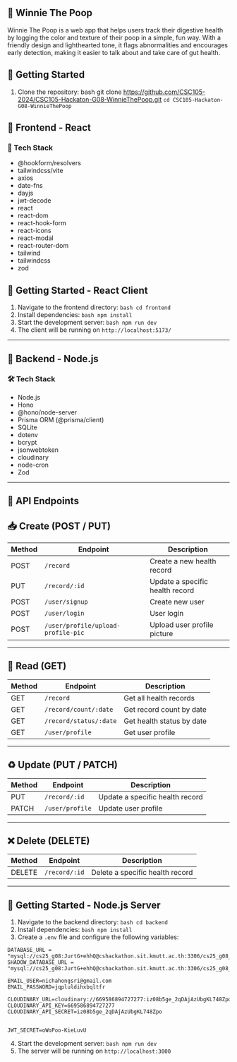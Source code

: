 ## :pushpin: Winnie The Poop

  Winnie The Poop is a web app that helps users track their digestive health by logging the color and texture of their poop in a simple, fun way. With a friendly design and lighthearted tone, it flags abnormalities and encourages early detection, making it easier to talk about and take care of gut health.

## :rocket: Getting Started
1. Clone the repository: bash git clone https://github.com/CSC105-2024/CSC105-Hackaton-G08-WinnieThePoop.git `cd CSC105-Hackaton-G08-WinnieThePoop`


## :hammer: Frontend - React
### :wrench: Tech Stack
- @hookform/resolvers
- tailwindcss/vite
- axios
- date-fns
- dayjs
- jwt-decode
- react
- react-dom
- react-hook-form
- react-icons
- react-modal
- react-router-dom
- tailwind
- tailwindcss
- zod

## :rocket: Getting Started - React Client
1. Navigate to the frontend directory: `bash cd frontend`
2. Install dependencies: `bash npm install`
3. Start the development server: `bash npm run dev`
4. The client will be running on `http://localhost:5173/`

---
## :wrench: Backend - Node.js
### :hammer_and_wrench: Tech Stack

- Node.js
- Hono
- @hono/node-server
- Prisma ORM (@prisma/client)
- SQLite
- dotenv
- bcrypt
- jsonwebtoken
- cloudinary
- node-cron
- Zod

---
## :electric_plug: API Endpoints


## 📥 Create (POST / PUT)

| Method | Endpoint | Description |
|--------|----------|-------------|
| POST   | `/record` | Create a new health record |
| PUT    | `/record/:id` | Update a specific health record |
| POST   | `/user/signup` | Create new user |
| POST   | `/user/login` | User login |
| POST   | `/user/profile/upload-profile-pic` | Upload user profile picture |

---

## 📄 Read (GET)

| Method | Endpoint | Description |
|--------|----------|-------------|
| GET    | `/record` | Get all health records |
| GET    | `/record/count/:date` | Get record count by date |
| GET    | `/record/status/:date` | Get health status by date |
| GET    | `/user/profile` | Get user profile |

---

## ♻️ Update (PUT / PATCH)

| Method | Endpoint | Description |
|--------|----------|-------------|
| PUT    | `/record/:id` | Update a specific health record |
| PATCH  | `/user/profile` | Update user profile |

---

## ❌ Delete (DELETE)

| Method | Endpoint | Description |
|--------|----------|-------------|
| DELETE | `/record/:id` | Delete a specific health record |

---


## :rocket: Getting Started - Node.js Server

1. Navigate to the backend directory: `bash cd backend`
2. Install dependencies: `bash npm install`
3. Create a `.env` file and configure the following variables:
```env
DATABASE_URL = "mysql://cs25_g08:JurtG+ehhQ@cshackathon.sit.kmutt.ac.th:3306/cs25_g08_hackathon"
SHADOW_DATABASE_URL = "mysql://cs25_g08:JurtG+ehhQ@cshackathon.sit.kmutt.ac.th:3306/cs25_g08_hackathon_shadow"

EMAIL_USER=nichahongsri@gmail.com
EMAIL_PASSWORD=jqpluldihxbqltfr

CLOUDINARY_URL=cloudinary://669586894727277:iz08b5ge_2qDAjAzUbgKL748Zpo@demkf5dzm
CLOUDINARY_API_KEY=669586894727277
CLOUDINARY_API_SECRET=iz08b5ge_2qDAjAzUbgKL748Zpo


JWT_SECRET=oWoPoo-KieLuvU
```
4. Start the development server: `bash npm run dev`
5. The server will be running on `http://localhost:3000`


